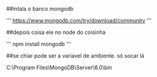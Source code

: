 ##intala o banco mongodb

'''
https://www.mongodb.com/try/download/community
'''

##depois coisa ele no node do coisinha 

'''
npm install mongodb
'''

##se chiar pode ser a variavel de ambiente. só socar lá

C:\Program Files\MongoDB\Server\6.0\bin




